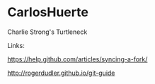 # CarlosHuerte
Charlie Strong's Turtleneck

Links:

https://help.github.com/articles/syncing-a-fork/

http://rogerdudler.github.io/git-guide
